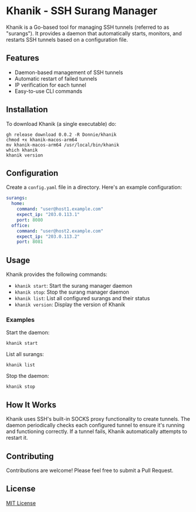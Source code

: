# Khanik - SSH Surang Manager

Khanik is a Go-based tool for managing SSH tunnels (referred to as "surangs"). It provides a daemon that automatically starts, monitors, and restarts SSH tunnels based on a configuration file.

## Features

- Daemon-based management of SSH tunnels
- Automatic restart of failed tunnels
- IP verification for each tunnel
- Easy-to-use CLI commands

## Installation

To download Khanik (a single executable) do:

```
gh release download 0.0.2 -R Donnie/khanik
chmod +x khanik-macos-arm64
mv khanik-macos-arm64 /usr/local/bin/khanik
which khanik
khanik version
```

## Configuration

Create a `config.yaml` file in a directory. Here's an example configuration:

```yaml
surangs:
  home:
    command: "user@host1.example.com"
    expect_ip: "203.0.113.1"
    port: 8080
  office:
    command: "user@host2.example.com"
    expect_ip: "203.0.113.2"
    port: 8081
```

## Usage

Khanik provides the following commands:

- `khanik start`: Start the surang manager daemon
- `khanik stop`: Stop the surang manager daemon
- `khanik list`: List all configured surangs and their status
- `khanik version`: Display the version of Khanik

### Examples

Start the daemon:
```
khanik start
```

List all surangs:
```
khanik list
```

Stop the daemon:
```
khanik stop
```

## How It Works

Khanik uses SSH's built-in SOCKS proxy functionality to create tunnels. The daemon periodically checks each configured tunnel to ensure it's running and functioning correctly. If a tunnel fails, Khanik automatically attempts to restart it.

## Contributing

Contributions are welcome! Please feel free to submit a Pull Request.

## License

[MIT License](LICENSE)
